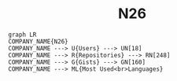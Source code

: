 <h1 align="center">N26</h1>

```mermaid
graph LR
COMPANY_NAME{N26}
COMPANY_NAME ---> U{Users} ---> UN[18]
COMPANY_NAME ---> R{Repositories} ---> RN[248]
COMPANY_NAME ---> G{Gists} ---> GN[160]
COMPANY_NAME ---> ML{Most Used<br>Languages}
```
